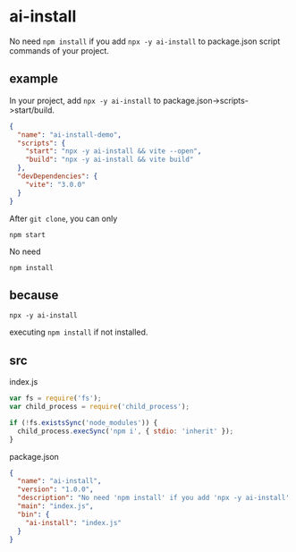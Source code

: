 # ai-install
No need `npm install` if you add `npx -y ai-install` to package.json script commands of your project.
## example
In your project, add `npx -y ai-install` to package.json->scripts->start/build.
```json
{
  "name": "ai-install-demo",
  "scripts": {
    "start": "npx -y ai-install && vite --open",
    "build": "npx -y ai-install && vite build"
  },
  "devDependencies": {
    "vite": "3.0.0"
  }
}
```
After `git clone`, you can only 
```shell
npm start 
```
No need
```shell
npm install
```
## because
```shell
npx -y ai-install
```
executing `npm install` if not installed.
## src
index.js
```js
var fs = require('fs');
var child_process = require('child_process');

if (!fs.existsSync('node_modules')) {
  child_process.execSync('npm i', { stdio: 'inherit' });
}
```
package.json
```json
{
  "name": "ai-install",
  "version": "1.0.0",
  "description": "No need 'npm install' if you add 'npx -y ai-install' to package.json script commands of your project.",
  "main": "index.js",
  "bin": {
    "ai-install": "index.js"
  }
}
```
